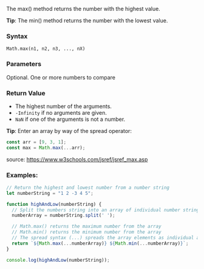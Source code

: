 
The max() method returns the number with the highest value.

**Tip**: The min() method returns the number with the lowest value.


### Syntax
`Math.max(n1, n2, n3, ..., nX)`

### Parameters
Optional. One or more numbers to compare

### Return Value
- The highest number of the arguments.
- `-Infinity` if no arguments are given.
- `NaN` if one of the arguments is not a number.

**Tip**: Enter an array by way of the spread operator:
```js
const arr = [9, 3, 1];
const max = Math.max(...arr);
```

source: https://www.w3schools.com/jsref/jsref_max.asp

### Examples:

```js
// Return the highest and lowest number from a number string
let numberString = "1 2 -3 4 5";

function highAndLow(numberString) {
  // Split the numbers string into an array of individual number strings
  numberArray = numberString.split(' ');

  // Math.max() returns the maximum number from the array
  // Math.min() returns the minimum number from the array
  // The spread syntax (...) spreads the array elements as individual arguments
  return `${Math.max(...numberArray)} ${Math.min(...numberArray)}`;
}

console.log(highAndLow(numberString));
```
